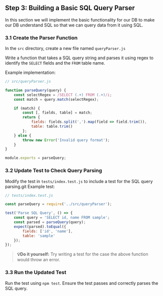 ## Step 3: Building a Basic SQL Query Parser

In this section we will implement the basic functionality for our DB to make our DB understand SQL so that we can query data from it using SQL.

### 3.1 Create the Parser Function
In the `src` directory, create a new file named `queryParser.js`

Write a function that takes a SQL query string and parses it using regex to identify the `SELECT` fields and the `FROM` table name.

Example implementation:
```javascript
// src/queryParser.js

function parseQuery(query) {
    const selectRegex = /SELECT (.+) FROM (.+)/i;
    const match = query.match(selectRegex);

    if (match) {
        const [, fields, table] = match;
        return {
            fields: fields.split(',').map(field => field.trim()),
            table: table.trim()
        };
    } else {
        throw new Error('Invalid query format');
    }
}

module.exports = parseQuery;
```

### 3.2 Update Test to Check Query Parsing
Modify the test in `tests/index.test.js` to include a test for the SQL query parsing.git
Example test:

```javascript
// tests/index.test.js

const parseQuery = require('../src/queryParser');

test('Parse SQL Query', () => {
    const query = 'SELECT id, name FROM sample';
    const parsed = parseQuery(query);
    expect(parsed).toEqual({
        fields: ['id', 'name'],
        table: 'sample'
    });
});
```
> **💡Do it yourself:** Try writing a test for the case the above function would throw an error.


### 3.3 Run the Updated Test
Run the test using `npm test`. Ensure the test passes and correctly parses the SQL query.
